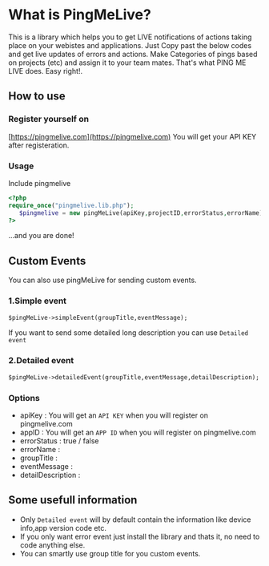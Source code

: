 # What is PingMeLive?

This is a library which helps you to get LIVE notifications of actions taking place on your webistes and applications.
Just Copy past the below codes and get live updates of errors and actions. Make Categories of pings based on projects (etc) and assign it to your team mates.
That's what PING ME LIVE does.
Easy right!.

## How to use

### Register yourself on
[https://pingmelive.com](https://pingmelive.com)
You will get your API KEY after registeration.


### Usage

Include pingmelive
```php
<?php
require_once("pingmelive.lib.php");
   $pingmelive = new pingMeLive(apiKey,projectID,errorStatus,errorName); 
?>

```

...and you are done!

## Custom Events

You can also use pingMeLive for sending custom events.

### 1.Simple event
```html
$pingMeLive->simpleEvent(groupTitle,eventMessage);
 ```    

If you want to send some detailed long description you can use `Detailed event`
### 2.Detailed event
```html
$pingMeLive->detailedEvent(groupTitle,eventMessage,detailDescription);
```

### Options
* apiKey : You will get an `API KEY` when you will register on pingmelive.com
* appID : You will get an `APP ID` when you will register on pingmelive.com 
* errorStatus : true / false
* errorName : 
* groupTitle : 
* eventMessage :
* detailDescription : 

## Some usefull information

* Only `Detailed event` will by default contain the information like device info,app version code etc.
* If you only want error event just install the library and thats it, no need to code anything else.
* You can smartly use group title for you custom events.

